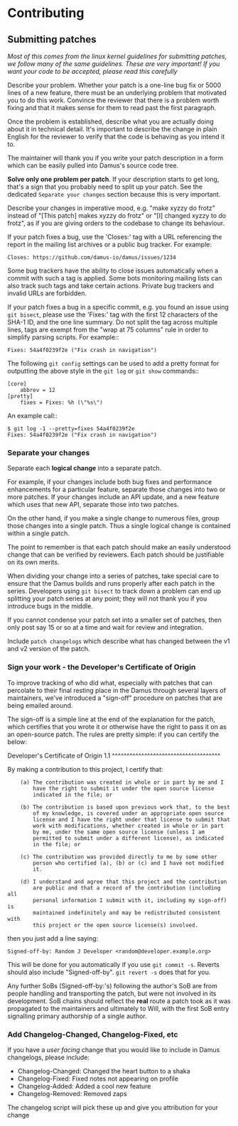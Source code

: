 # Contributing

## Submitting patches

*Most of this comes from the linux kernel guidelines for submitting
patches, we follow many of the same guidelines. These are very important!
If you want your code to be accepted, please read this carefully*

Describe your problem.  Whether your patch is a one-line bug fix or
5000 lines of a new feature, there must be an underlying problem that
motivated you to do this work.  Convince the reviewer that there is a
problem worth fixing and that it makes sense for them to read past the
first paragraph.

Once the problem is established, describe what you are actually doing
about it in technical detail.  It's important to describe the change
in plain English for the reviewer to verify that the code is behaving
as you intend it to.

The maintainer will thank you if you write your patch description in a
form which can be easily pulled into Damus's source code tree.

**Solve only one problem per patch**.  If your description starts to get
long, that's a sign that you probably need to split up your patch. See
the dedicated `Separate your changes` section because this is very
important.

Describe your changes in imperative mood, e.g. "make xyzzy do frotz"
instead of "[This patch] makes xyzzy do frotz" or "[I] changed xyzzy
to do frotz", as if you are giving orders to the codebase to change
its behaviour.

If your patch fixes a bug, use the 'Closes:' tag with a URL referencing
the report in the mailing list archives or a public bug tracker. For
example:

	Closes: https://github.com/damus-io/damus/issues/1234

Some bug trackers have the ability to close issues automatically when a
commit with such a tag is applied. Some bots monitoring mailing lists can
also track such tags and take certain actions. Private bug trackers and
invalid URLs are forbidden.

If your patch fixes a bug in a specific commit, e.g. you found an issue using
``git bisect``, please use the 'Fixes:' tag with the first 12 characters of
the SHA-1 ID, and the one line summary.  Do not split the tag across multiple
lines, tags are exempt from the "wrap at 75 columns" rule in order to simplify
parsing scripts.  For example::

	Fixes: 54a4f0239f2e ("Fix crash in navigation")

The following ``git config`` settings can be used to add a pretty format for
outputting the above style in the ``git log`` or ``git show`` commands::

	[core]
		abbrev = 12
	[pretty]
		fixes = Fixes: %h (\"%s\")

An example call::

	$ git log -1 --pretty=fixes 54a4f0239f2e
	Fixes: 54a4f0239f2e ("Fix crash in navigation")


### Separate your changes

Separate each **logical change** into a separate patch.

For example, if your changes include both bug fixes and performance
enhancements for a particular feature, separate those changes into two or
more patches.  If your changes include an API update, and a new feature
which uses that new API, separate those into two patches.

On the other hand, if you make a single change to numerous files, group
those changes into a single patch.  Thus a single logical change is
contained within a single patch.

The point to remember is that each patch should make an easily understood
change that can be verified by reviewers.  Each patch should be justifiable
on its own merits.

When dividing your change into a series of patches, take special care to
ensure that the Damus builds and runs properly after each patch in the
series.  Developers using ``git bisect`` to track down a problem can end
up splitting your patch series at any point; they will not thank you if
you introduce bugs in the middle.

If you cannot condense your patch set into a smaller set of patches,
then only post say 15 or so at a time and wait for review and integration.

Include `patch changelogs` which describe what has changed between the v1 and
v2 version of the patch. 

### Sign your work - the Developer's Certificate of Origin

To improve tracking of who did what, especially with patches that can
percolate to their final resting place in the Damus through several
layers of maintainers, we've introduced a "sign-off" procedure on
patches that are being emailed around.

The sign-off is a simple line at the end of the explanation for the
patch, which certifies that you wrote it or otherwise have the right to
pass it on as an open-source patch.  The rules are pretty simple: if you
can certify the below:

Developer's Certificate of Origin 1.1
^^^^^^^^^^^^^^^^^^^^^^^^^^^^^^^^^^^^^

By making a contribution to this project, I certify that:

        (a) The contribution was created in whole or in part by me and I
            have the right to submit it under the open source license
            indicated in the file; or

        (b) The contribution is based upon previous work that, to the best
            of my knowledge, is covered under an appropriate open source
            license and I have the right under that license to submit that
            work with modifications, whether created in whole or in part
            by me, under the same open source license (unless I am
            permitted to submit under a different license), as indicated
            in the file; or

        (c) The contribution was provided directly to me by some other
            person who certified (a), (b) or (c) and I have not modified
            it.

        (d) I understand and agree that this project and the contribution
            are public and that a record of the contribution (including all
            personal information I submit with it, including my sign-off) is
            maintained indefinitely and may be redistributed consistent with
            this project or the open source license(s) involved.

then you just add a line saying:

	Signed-off-by: Random J Developer <random@developer.example.org>

This will be done for you automatically if you use `git commit -s`.
Reverts should also include "Signed-off-by". `git revert -s` does that
for you.

Any further SoBs (Signed-off-by:'s) following the author's SoB are from
people handling and transporting the patch, but were not involved in its
development. SoB chains should reflect the **real** route a patch took
as it was propagated to the maintainers and ultimately to Will, with
the first SoB entry signalling primary authorship of a single author.

### Add Changelog-Changed, Changelog-Fixed, etc

If you have a *user facing* change that you would like to include in Damus
changelogs, please include:

- Changelog-Changed: Changed the heart button to a shaka
- Changelog-Fixed: Fixed notes not appearing on profile
- Changelog-Added: Added a cool new feature
- Changelog-Removed: Removed zaps

The changelog script will pick these up and give you attribution for your
change


